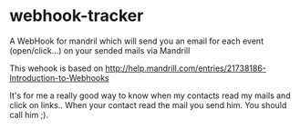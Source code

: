 webhook-tracker
===============

A WebHook for mandril which will send you an email for each event (open/click...) on your sended mails via Mandrill


This wehook is based on http://help.mandrill.com/entries/21738186-Introduction-to-Webhooks

It's for me a really good way to know when my contacts read my mails and click on links.. When your contact read the mail you send him. You should call him ;).

